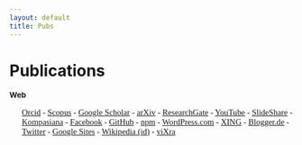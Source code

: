 ```yaml
---
layout: default
title: Pubs
---
```

<h1>Publications</h1>

<!--
<p class="author-info">
<b class="author-name">Sparisoma Viridi</b><br />
Nuclear Physics and Biophysics Research Division <br />
Institut Teknologi Bandung <br />
A: Jalan Ganesha 10, Bandung 40132, Indonesia <br />
T: +62-22-2500834 Ext. 212 <br />
F: +62-22-2506452 <br />
E: dudung(at)gmail(dot)com <br />
W: <a href="http://script-and-code.blogspot.de/">script-and-code.blogspot.de</a> <br />
I: granular materials, fluids, computational physics
</p>
-->

<div id="container">
</div>

<div style="font-size: 10pt;">
<b>Web</b>
</div>
<div style="font-size: 11pt; padding-left: 1.5em; padding-top: 1em; padding-bottom: 2em; font-family: Times;">
<a href="http://orcid.org/0000-0002-7588-4539">Orcid</a>
-
<a href="http://www.scopus.com/authid/detail.url?authorId=14829794900">Scopus</a>
-
<a href="http://scholar.google.com/citations?sortby=pubdate&hl=de&user=_HjSaE0AAAAJ&view_op=list_works">Google Scholar</a>
-
<a href="http://arxiv.org/a/viridi_s_1">arXiv</a>
-
<a href="http://www.researchgate.net/profile/Sparisoma_Viridi">ResearchGate</a>
-
<a href="https://www.youtube.com/channel/UCE6LwyjTcMSvce57UvyIbfA">YouTube</a>
-
<a href="http://www.slideshare.net/sparisoma">SlideShare</a>
-
<a href="http://www.kompasiana.com/viridi">Kompasiana</a>
-
<a href="https://www.facebook.com/uiridi">Facebook</a>
-
<a href="https://github.com/dudung/">GitHub</a>
-
<a href="https://www.npmjs.com/~dudung">npm</A>
-
<a href="http://viridi.wordpress.com/">WordPress.com</a>
<!--
-
<a href="http://itb.academia.edu/SparisomaViridi">Academia.edu</a>
-->
-
<a href="http://www.xing.com/profile/Sparisoma_Viridi">XING</a>
-
<a href="http://sparisoma-viridi.blogspot.de/">Blogger.de</a>
-
<a href="https://twitter.com/uiridi">Twitter</a>
-
<a href="https://sites.google.com/site/viridi2013/">Google Sites</a>
-
<a href="http://id.wikipedia.org/wiki/Pengguna:Viridi">Wikipedia (id)</a>
-
<a href="http://vixra.org/author/sparisoma_viridi">viXra</a>
</div>

<!-- JS Start --->
<script type="text/javascript" src="/assets/pubs/bibtypes.js"></script>
<script type="text/javascript" src="/assets/pubs/script.js"></script>
<script type="text/javascript" src="/assets/pubs/list/intjour.js"></script>
<script type="text/javascript" src="/assets/pubs/list/pe.js"></script>
<script type="text/javascript" src="/assets/pubs/list/tt.js"></script>
<script type="text/javascript" src="/assets/pubs/list/arpn.js"></script>
<script type="text/javascript" src="/assets/pubs/list/ijp.js"></script>
<script type="text/javascript" src="/assets/pubs/list/natjour.js"></script>
<script type="text/javascript" src="/assets/pubs/list/jpfsm.js"></script>
<script type="text/javascript" src="/assets/pubs/list/iopcs.js"></script>
<script type="text/javascript" src="/assets/pubs/list/knee.js"></script>
<script type="text/javascript" src="/assets/pubs/list/aipcp.js"></script>
<script type="text/javascript" src="/assets/pubs/list/intconf.js"></script>
<script type="text/javascript" src="/assets/pubs/list/aps.js"></script>
<script type="text/javascript" src="/assets/pubs/list/icmns.js"></script>
<script type="text/javascript" src="/assets/pubs/list/snm.js"></script>
<script type="text/javascript" src="/assets/pubs/list/snips.js"></script>
<script type="text/javascript" src="/assets/pubs/list/snf.js"></script>
<script type="text/javascript" src="/assets/pubs/list/skf.js"></script>
<script type="text/javascript" src="/assets/pubs/list/natconf.js"></script>
<script type="text/javascript" src="/assets/pubs/list/arxiv.js"></script>
<script type="text/javascript" src="/assets/pubs/list/vixra.js"></script>
<script type="text/javascript" src="/assets/pubs/list/thesis.js"></script>
<script type="text/javascript" src="/assets/pubs/list/workshop.js"></script>
<script type="text/javascript" src="/assets/pubs/list/kompasiana.js"></script>
<script type="text/javascript" src="/assets/pubs/list/atpj.js"></script>
<script type="text/javascript" src="/assets/pubs/list/inarxiv.js"></script>
<script type="text/javascript" src="/assets/pubs/list/osf.js"></script>
<script type="text/javascript" src="/assets/pubs/list/zenodo.js"></script>
<script type="text/javascript" src="/assets/pubs/display.js"></script>
<!-- JS End --->

<!--
20171213 Add inarxiv.js on line 95
20180519 Comment Academia.edu after delete the account on lines 52-55
-->
